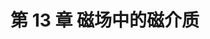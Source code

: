 # 第 13 章 磁场中的磁介质

<object data="第 13 章 磁场中的磁介质.pdf" type="application/pdf" width="150%" height="800">
    <embed src="第 13 章 磁场中的磁介质.pdf" type="application/pdf" />
</object>